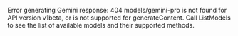 <!-- 
Generated by: gemini
Prompt type: default
Generated at: 2025-06-07T00:33:30.686456
-->

Error generating Gemini response: 404 models/gemini-pro is not found for API version v1beta, or is not supported for generateContent. Call ListModels to see the list of available models and their supported methods.